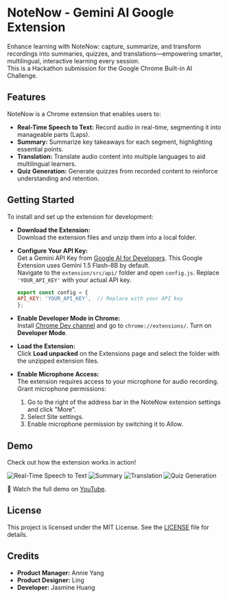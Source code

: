 # NoteNow - Gemini AI Google Extension

Enhance learning with NoteNow: capture, summarize, and transform recordings into summaries, quizzes, and translations—empowering smarter, multilingual, interactive learning every session.  
This is a Hackathon submission for the Google Chrome Built-in AI Challenge.

## Features

NoteNow is a Chrome extension that enables users to:

- **Real-Time Speech to Text:** Record audio in real-time, segmenting it into manageable parts (Laps).
- **Summary:** Summarize key takeaways for each segment, highlighting essential points.
- **Translation:** Translate audio content into multiple languages to aid multilingual learners.
- **Quiz Generation:** Generate quizzes from recorded content to reinforce understanding and retention.

## Getting Started

To install and set up the extension for development:

- **Download the Extension:**  
  Download the extension files and unzip them into a local folder.

- **Configure Your API Key:**  
  Get a Gemini API Key from [Google AI for Developers](https://ai.google.dev/). This Google Extension uses Gemini 1.5 Flash-8B by default.  
  Navigate to the `extension/src/api/` folder and open `config.js`. Replace `'YOUR_API_KEY'` with your actual API key.

     ```js
   export const config = {
     API_KEY: 'YOUR_API_KEY',  // Replace with your API key
   };
   ```

- **Enable Developer Mode in Chrome:**  
  Install [Chrome Dev channel](https://www.google.com/chrome/dev/) and go to `chrome://extensions/`. Turn on **Developer Mode**.

- **Load the Extension:**  
  Click **Load unpacked** on the Extensions page and select the folder with the unzipped extension files.

- **Enable Microphone Access:**  
  The extension requires access to your microphone for audio recording. Grant microphone permissions:
  1. Go to the right of the address bar in the NoteNow extension settings and click "More".
  2. Select Site settings.
  3. Enable microphone permission by switching it to Allow.

## Demo

Check out how the extension works in action!

![Real-Time Speech to Text](/extension/src/assets/demo-1.jpg)
![Summary](/extension/src/assets/demo-2.jpg)
![Translation](/extension/src/assets/demo-3.jpg)
![Quiz Generation](/extension/src/assets/demo-4.jpg)

🎥 Watch the full demo on [YouTube](https://youtu.be/lanxGoTjnBk).  

## License

This project is licensed under the MIT License. See the [LICENSE](LICENSE) file for details.

## Credits

- **Product Manager:** Annie Yang  
- **Product Designer:** Ling  
- **Developer:** Jasmine Huang
